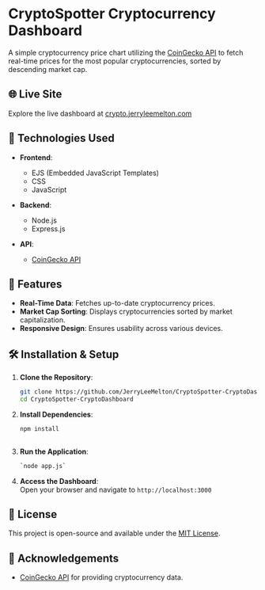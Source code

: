 # CryptoSpotter Cryptocurrency Dashboard

A simple cryptocurrency price chart utilizing the [CoinGecko API](https://www.coingecko.com/) to fetch real-time prices for the most popular cryptocurrencies, sorted by descending market cap.

## 🌐 Live Site

Explore the live dashboard at [crypto.jerryleemelton.com](https://crypto.jerryleemelton.com)

## 🧰 Technologies Used

- **Frontend**:
  - EJS (Embedded JavaScript Templates)
  - CSS
  - JavaScript

- **Backend**:
  - Node.js
  - Express.js

- **API**:
  - [CoinGecko API](https://www.coingecko.com/)

## 🚀 Features

- **Real-Time Data**: Fetches up-to-date cryptocurrency prices.
- **Market Cap Sorting**: Displays cryptocurrencies sorted by market capitalization.
- **Responsive Design**: Ensures usability across various devices.

## 🛠️ Installation & Setup

1. **Clone the Repository**:
   ```bash
   git clone https://github.com/JerryLeeMelton/CryptoSpotter-CryptoDashboard.git
   cd CryptoSpotter-CryptoDashboard

2. **Install Dependencies**:
   ```bash
   npm install
    
4. **Run the Application**:
    ```bash
    `node app.js` 
    
5. **Access the Dashboard**:  
Open your browser and navigate to `http://localhost:3000`


## 📄 License

This project is open-source and available under the [MIT License](LICENSE).

## 🙌 Acknowledgements

-   [CoinGecko API](https://www.coingecko.com/) for providing cryptocurrency data.
